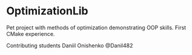 # OptimizationLib
Pet project with methods of optimization demonstrating OOP skills. First CMake experience.

Contributing students
Daniil Onishenko @Danil482

